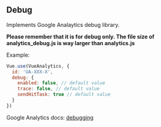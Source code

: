 ## Debug

Implements Google Analaytics debug library.

**Please remember that it is for debug only. The file size of analytics\_debug.js is way larger than analytics.js**

Example:

```js
Vue.use(VueAnalytics, {
  id: 'UA-XXX-X',
  debug: {
    enabled: false, // default value
    trace: false, // default value
    sendHitTask: true // default value
  }
})
```

Google Analytics docs: [debugging](https://developers.google.com/analytics/devguides/collection/analyticsjs/debugging)
